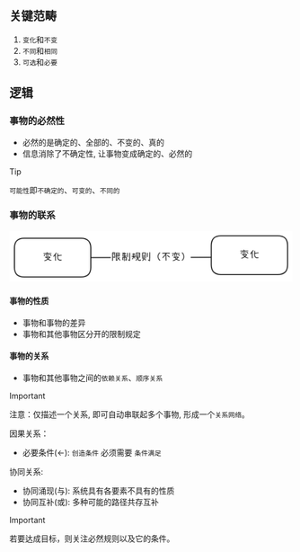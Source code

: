 ## 关键范畴

1. `变化`和`不变`
2. `不同`和`相同`
3. `可选`和`必要`

## 逻辑

### 事物的必然性

- 必然的是确定的、全部的、不变的、真的
- 信息消除了不确定性, 让事物变成确定的、必然的

> [!TIP]
> `可能性`即`不确定的`、`可变的`、`不同的`

### 事物的联系

<img src="../images/relation.png" width="900">

#### 事物的性质

- 事物和事物的差异
- 事物和其他事物区分开的限制规定

#### 事物的关系

- 事物和其他事物之间的`依赖关系`、`顺序关系`

> [!IMPORTANT]
> 注意：仅描述一个关系, 即可自动串联起多个事物, 形成一个`关系网络`。


因果关系：

- 必要条件(<-): `创造条件` 必须需要 `条件满足`

协同关系:
- 协同涌现(与): 系统具有各要素不具有的性质
- 协同互补(或): 多种可能的路径共存互补

> [!IMPORTANT]
> 若要达成目标，则关注必然规则以及它的条件。
